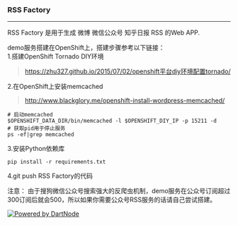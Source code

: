 ### RSS Factory

***

RSS Factory 是用于生成 微博 微信公众号 知乎日报 RSS 的Web APP.  

demo服务搭建在OpenShift上，搭建步骤参考以下链接：  
1.搭建OpenShift Tornado DIY环境 
> <https://zhu327.github.io/2015/07/02/openshift平台diy环境配置tornado/>

2.在OpenShift上安装memcached 
> <http://www.blackglory.me/openshift-install-wordpress-memcached/>

```shell
# 启动memcached  
$OPENSHIFT_DATA_DIR/bin/memcached -l $OPENSHIFT_DIY_IP -p 15211 -d  
# 获取pid用于停止服务  
ps -ef|grep memcached
```
3.安装Python依赖库
```shell
pip install -r requirements.txt
```
4.git push RSS Factory的代码

注意：
由于搜狗微信公众号搜索强大的反爬虫机制，demo服务在公众号订阅超过300订阅后就会500，所以如果你需要公众号RSS服务的话请自己尝试搭建。

[![Powered by DartNode](https://dartnode.com/branding/DN-Open-Source-sm.png)](https://dartnode.com "Powered by DartNode - Free VPS for Open Source")
